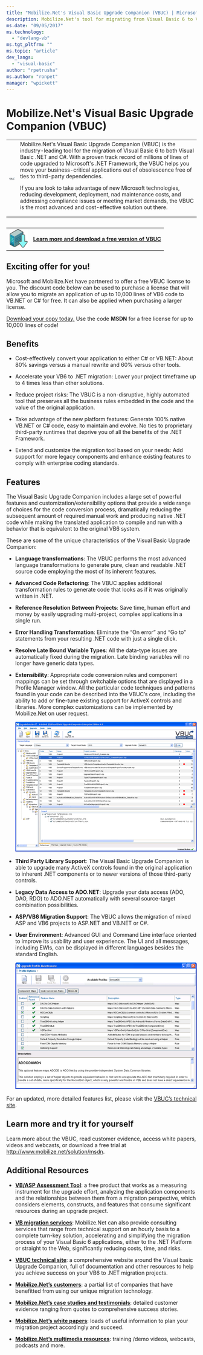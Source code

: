 ```yaml
---
title: "Mobilize.Net's Visual Basic Upgrade Companion (VBUC) | Microsoft Docs"
description: Mobilize.Net's tool for migrating from Visual Basic 6 to Visual Basic .NET and C#
ms.date: "09/05/2017"
ms.technology: 
  - "devlang-vb"
ms.tgt_pltfrm: ""
ms.topic: "article"
dev_langs: 
  - "visual-basic"
author: "rpetrusha"
ms.author: "ronpet"
manager: "wpickett"
---
```


# Mobilize.Net's Visual Basic Upgrade Companion (VBUC)

<table>
   <tr>
      <td><img src="media/vbuc.png" alt="Mobilize.Net's Visual Basic Upgrade Companion (VBUC)" width="100" /> </td> 
      <td>Mobilize.Net's Visual Basic Upgrade Companion (VBUC) is the industry-leading tool for the migration of VIsual Basic 6 to both Visual Basic .NET and C#. With a proven track record of millions of lines of code upgraded to Microsoft's .NET Framework, the VBUC helps you move your business-critical applications out of obsolescence free of ties to third-party dependencies. </p>
      If you are look to take advantage of new Microsoft technologies, reducing development, deployment, nad maintenance costs, and addressing compliance issues or meeting market demands, the VBUC is the most advanced and cost-effective solution out there.</p> </td>  
   </tr>
<table>

<table>
   <tr>
      <td><a href="http://www.mobilize.net/solution/msdn"><img src="media/download.png" alt="Mobilize.Net's Visual Basic Upgrade Companion (VBUC)" width="50" /></a></td>
      <td><a href="http://www.mobilize.net/solution/msdn"><strong>Learn more and download a free version of VBUC</string></a></td>
   </tr>
</table>  

## Exciting offer for you!

Microsoft and Mobilize.Net have partnered to offer a free VBUC license to you. The discount code below can be used to purchase a license that will allow you to migrate an application of up to 10,000 lines of VB6 code to VB.NET or C# for free. It can also be applied when purchasing a larger license.

[Download your copy today.](http://www.mobilize.net/solution/msdn) Use the code **MSDN** for a free license for up to 10,000 lines of code!

## Benefits

- Cost-effectively convert your application to either C# or VB.NET: About 80% savings versus a manual rewrite and 60% versus other tools.

- Accelerate your VB6 to .NET migration: Lower your project timeframe up to 4 times less than other solutions.

- Reduce project risks: The VBUC is a non-disruptive, highly automated tool that preserves all the business rules embedded in the code and the value of the original application.

- Take advantage of the new platform features: Generate 100% native VB.NET or C# code, easy to maintain and evolve. No ties to proprietary third-party runtimes that deprive you of all the benefits of the .NET Framework.

- Extend and customize the migration tool based on your needs: Add support for more legacy components and enhance existing features to comply with enterprise coding standards.

## Features

The Visual Basic Upgrade Companion includes a large set of powerful features and customization/extensibility options that provide a wide range of choices for the code conversion process, dramatically reducing the subsequent amount of required manual work and producing native .NET code while making the translated application to compile and run with a behavior that is equivalent to the original VB6 system.

These are some of the unique characteristics of the Visual Basic Upgrade Companion:

- **Language transformations**: The VBUC performs the most advanced language transformations to generate pure, clean and readable .NET source code employing the most of its inherent features.

- **Advanced Code Refactoring**: The VBUC applies additional transformation rules to generate code that looks as if it was originally written in .NET.

- **Reference Resolution Between Projects**: Save time, human effort and money by easily upgrading multi-project, complex applications in a single run.

- **Error Handling Transformation**: Eliminate the “On error” and “Go to” statements from your resulting .NET code with just a single click.

- **Resolve Late Bound Variable Types**: All the data-type issues are automatically fixed during the migration. Late binding variables will no longer have generic data types.
 
- **Extensibility**: Appropriate code conversion rules and component mappings can be set through switchable options that are displayed in a Profile Manager window. All the particular code techniques and patterns found in your code can be described into the VBUC’s core, including the ability to add or fine-tune existing support for ActiveX controls and libraries. More complex customizations can be implemented by Mobilize.Net on user request.
 
  ![The VBUC user interface](./media/vbuc-screenshot.png) 

- **Third Party Library Support**: The Visual Basic Upgrade Companion is able to upgrade many ActiveX controls found in the original application to inherent .NET components or to newer versions of those third-party controls.

- **Legacy Data Access to ADO.NET**: Upgrade your data access (ADO, DAO, RDO) to ADO.NET automatically with several source-target combination possibilities.

- **ASP/VB6 Migration Support**: The VBUC allows the migration of mixed ASP and VB6 projects to ASP.NET and VB.NET or C#.

- **User Environment**: Advanced GUI and Command Line interface oriented to improve its usability and user experience. The UI and all messages, including EWIs, can be displayed in different languages besides the standard English.
 
  ![VBUC Component Maps](./media/vbuc-component-maps.png)

For an updated, more detailed features list, please visit the [VBUC’s technical site](http://www.vbtonet.com/?msdn).

## Learn more and try it for yourself
Learn more about the VBUC, read customer evidence, access white papers, videos and webcasts, or download a free trial at http://www.mobilize.net/solution/msdn.

## Additional Resources

- [**VB/ASP Assessment Tool**](https://www.mobilize.net/modernization-assessment-tool): a free product that works as a measuring instrument for the upgrade effort, analyzing the application components and the relationships between them from a migration perspective, which considers elements, constructs, and features that consume significant resources during an upgrade project.

- [**VB migration services**](https://www.mobilize.net/solution/legacy-solutions/vbmap---migrate-from-vb6-to-net): Mobilize.Net can also provide consulting services that range from technical support on an hourly basis to a complete turn-key solution, accelerating and simplifying the migration process of your Visual Basic 6 applications, either to the .NET Platform or straight to the Web, significantly reducing costs, time, and risks.
 
- [**VBUC technical site**](http://www.vbtonet.com/?msdn): a comprehensive website around the Visual basic Upgrade Companion, full of documentation and other resources to help you achieve success on your VB6 to .NET migration projects.

- [**Mobilize.Net’s customers**](http://www.mobilize.net/resources/customer-list): a partial list of companies that have benefitted from using our unique migration technology.

- [**Mobilize.Net’s case studies and testimonials**](http://www.mobilize.net/case-studies/case-studies): detailed customer evidence ranging from quotes to comprehensive success stories.
 
- [**Mobilize.Net’s white papers**](http://www.mobilize.net/whitepapers): loads of useful information to plan your migration project accordingly and succeed.
 
- [**Mobilize.Net’s multimedia resources**](http://www.mobilize.net/tech-resources): training /demo videos, webcasts, podcasts and more.

 